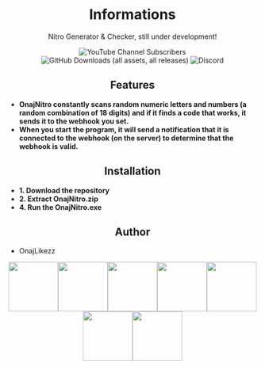 <h1 align="center">Informations</h1>
<p align="center">Nitro Generator &amp; Checker, still under development!</p>
<p align="center">
  <img alt="YouTube Channel Subscribers" src="https://img.shields.io/youtube/channel/subscribers/UCPGq5aI894K7cr0xvu0vJZQ?logo=YouTube&logoColor=red&style=flat-square">
  <img alt="GitHub Downloads (all assets, all releases)" src="https://img.shields.io/github/downloads/onajlikezz/QuantumNuker/total?logo=github">
  <img alt="Discord" src="https://img.shields.io/discord/1196052745979957278?logo=discord&style=flat-square">
</p>

<h2 align="center">Features</h2>

- **OnajNitro constantly scans random numeric letters and numbers (a random combination of 18 digits) and if it finds a code that works, it sends it to the webhook you set.**
- **When you start the program, it will send a notification that it is connected to the webhook (on the server) to determine that the webhook is valid.**

<h2 align="center">Installation</h2>

- **1. Download the repository**
- **2. Extract OnajNitro.zip**
- **4. Run the OnajNitro.exe**

<h2 align="center">Author</h2>

 - OnajLikezz


<p align="center">
  <img src="https://media3.giphy.com/media/ln7z2eWriiQAllfVcn/200w.webp" width="100"><img src="https://i.giphy.com/media/LMt9638dO8dftAjtco/200.webp" width="100"><img src="https://i.giphy.com/media/eNAsjO55tPbgaor7ma/200w.webp" width="100"><img src="https://i.giphy.com/media/VgGthkhUvGgOit7Y9i/200.webp" width="100"><img src="https://media3.giphy.com/media/kdFc8fubgS31b8DsVu/giphy.webp" width="100"><img src="https://i.giphy.com/media/KzJkzjggfGN5Py6nkT/200.webp" width="100"><img src="https://i.giphy.com/media/IdyAQJVN2kVPNUrojM/200.webp" width="100">
</p> 
